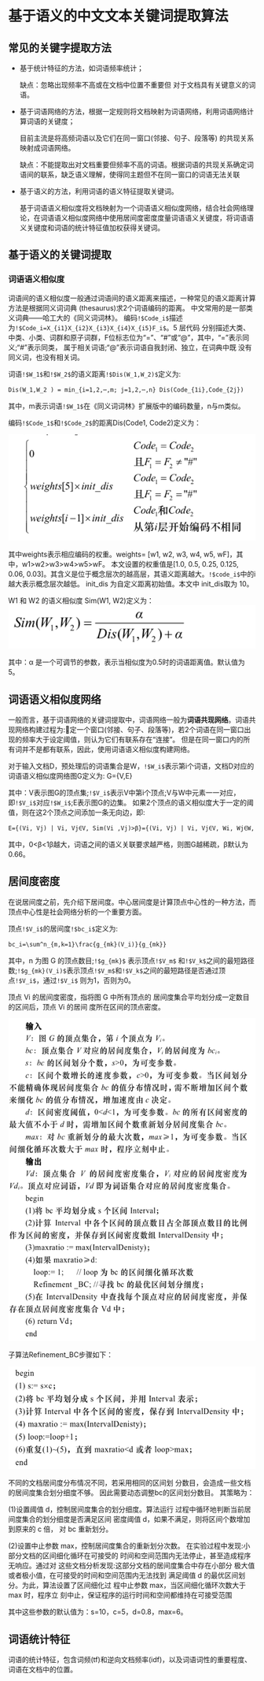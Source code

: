 # 基于语义的中文文本关键词提取算法

## 常见的关键字提取方法
- 基于统计特征的方法，如词语频率统计；

  缺点：忽略出现频率不高或在文档中位置不重要但 对于文档具有关键意义的词语。
  
- 基于词语网络的方法，根据一定规则将文档映射为词语网络，利用词语网络计算词语的关键度；
  
  目前主流是将高频词语以及它们在同一窗口(邻接、句子、段落等) 的共现关系映射成词语网络。
  
  缺点：不能提取出对文档重要但频率不高的词语。根据词语的共现关系确定词语间的联系，缺乏语义理解，使得同主题但不在同一窗口的词语无法关联
  
- 基于语义的方法，利用词语的语义特征提取关键词。
  
  基于词语语义相似度将文档映射为一个词语语义相似度网络，结合社会网络理论，在词语语义相似度网络中使用居间度密度度量词语语义关键度，将词语语义关键度和词语的统计特征值加权获得关键词。
  
## 基于语义的关键词提取

### 词语语义相似度
词语间的语义相似度一般通过词语间的语义距离来描述，一种常见的语义距离计算方法是根据同义词词典 (thesaurus)求2个词语编码的距离。
中文常用的是一部类义词典——哈工大的《同义词词林》。
编码`!$Code_i$`描述为`!$Code_i=X_{i1}X_{i2}X_{i3}X_{i4}X_{i5}F_i$`。5 层代码 分别描述大类、中类、小类、词群和原子词群，F位标志位为“=”、“#”或“@”，其中，“=”表示同义;“#”表示同类， 属于相关词语;“@”表示词语自我封闭、独立，在词典中既 没有同义词，也没有相关词。

词语`!$W_1$`和`!$W_2$`的语义距离`!$Dis(W_1,W_2)$`定义为:

```markdown
Dis(W_1,W_2 ) = min_{i=1,2,⋯,m; j=1,2,⋯,n} Dis(Code_{1i},Code_{2j}) 
```
其中，m表示词语`!$W_1$`在《同义词词林》扩展版中的编码数量，n与m类似。

编码`!$Code_1$`和`!$Code_2$`的距离Dis(Code1, Code2)定义为：

![](images/编码距离.png)

其中weights表示相应编码的权重。weights= [w1, w2, w3, w4, w5, wF]，其中，w1>w2>w3>w4>w5>wF。
本文设置的权重值是[1.0, 0.5, 0.25, 0.125, 0.06, 0.03]。其含义是位于概念层次的越高层，其语义距离越大。`!$code_i$`中的i越大表示概念层次越低。
init_dis 为自定义距离初始值。本文中 init_dis取为 10。

W1 和 W2 的语义相似度 Sim(W1, W2)定义为：
![](images/词的语义相似度度量.png)

其中：α 是一个可调节的参数，表示当相似度为0.5时的词语距离值。默认值为5。

## 词语语义相似度网络

一般而言，基于词语网络的关键词提取中，词语网络一般为**词语共现网络**。词语共现网络构建过程为:􏱄定一个窗口(邻接、句子、段落等)，若2个词语在同一窗口出现的频率大于设定阈值，则认为它们有联系存在“连接”。
但是在同一窗口内的所有词并不是都有联系，因此，使用词语语义相似度构建网络。

对于输入文档D，预处理后的词语集合是W，`!$W_i$`表示第i个词语，文档D对应的词语语义相似度网络图G定义为:
G={V,E}

其中：V表示图G的顶点集;`!$V_i$`表示V中第i个顶点;V与W中元素一一对应，即`!$V_i$`对应`!$W_i$`;E表示图G的边集。
如果2个顶点的语义相似度大于一定的阈值，则在这2个顶点之间添加一条无向边，即:

```markdown
E={(Vi, Vj) | Vi, Vj∈V, Sim(Vi ,Vj)>β}={(Vi, Vj) | Vi, Vj∈V, Wi, Wj∈W, Sim(Wi ,Wj)>β}
```

其中，0<β<1β越大，词语之间的语义关联要求越严格，则图G越稀疏，β默认为0.66。

## 居间度密度

在说居间度之前，先介绍下居间度。中心居间度是计算顶点中心性的一种方法，而顶点中心性是社会网络分析的一个重要方面。

顶点`!$V_i$`的居间度`!$bc_i$`定义为:

```markdown
bc_i=\sum^n_{m,k=1}\frac{g_{mk}(V_i)}{g_{mk}}
```

其中，n 为图 G 的顶点数目;`!$g_{mk}$` 表示顶点`!$V_m$` 和`!$V_k$`之间的最短路径数;`!$g_{mk}(V_i)$`表示顶点`!$V_m$`和`!$V_k$`之间的最短路径是否通过顶点`!$V_i$`，通过`!$V_i$` 则为1，否则为0。

顶点 Vi 的居间度密度，指将图 G 中所有顶点的 居间度集合平均划分成一定数目的区间后，顶点 Vi 的居间 度所在区间的顶点密度。

![](images/居间度密度计算方法.png)

子算法Refinement_BC步骤如下：

![](images/子算法Refinement_BC.png)

不同的文档居间度分布情况不同，若采用相同的区间划 分数目，会造成一些文档的居间度集合划分细度不够。
因此需要动态调整bc的区间划分数目。
其策略为：

(1)设置阈值 d，控制居间度集合的划分细度。算法运行 过程中循环地判断当前居间度集合的划分细度是否满足区间 密度阈值 d，如果不满足，则将区间个数增加到原来的 c 倍， 对 bc 重新划分。

(2)设置中止参数 max，控制居间度集合的重新划分次数。 在实验过程中发现:小部分文档的区间细化循环在可接受的 时间和空间范围内无法停止，甚至造成程序无响应。通过对 这些文档分析发现:这部分文档的居间度集合中存在小部分 极大值或者极小值，在可接受的时间和空间范围内无法找到 满足阈值 d 的最优区间划分。为此，算法设置了区间细化过 程中止参数 max，当区间细化循环次数大于 max 时，程序立 刻中止，保证程序的运行时间和空间都维持在可接受范围

其中这些参数的默认值为：s=10，c=5，d=0.8，max=6。

## 词语统计特征

词语的统计特征，包含词频(tf)和逆向文档频率(idf)，以及词语词性的重要程度、词语在文档中的位置。








